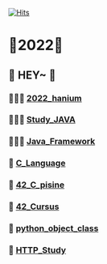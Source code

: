 [![Hits](https://hits.seeyoufarm.com/api/count/incr/badge.svg?url=https%3A%2F%2Fgithub.com%2Fejaee%2FStudy_JAVA&count_bg=%2379C83D&title_bg=%23555555&icon=&icon_color=%23E7E7E7&title=hits&edge_flat=false)](https://hits.seeyoufarm.com)

# 💛2022💛

## 👋 HEY~ 👋

### 👩🏻‍💻 [2022_hanium](https://github.com/Kang-SeoHyun/2022_hanium)
### 👩🏻‍💻 [Study_JAVA](https://github.com/Kang-SeoHyun/Study_JAVA)
### 👩🏻‍💻 [Java_Framework](https://github.com/Kang-SeoHyun/Java_Framework)
### 🎨 [C_Language](https://github.com/Kang-SeoHyun/C_Language)
### 🎨 [42_C_pisine](https://github.com/Kang-SeoHyun/42_C_pisine)
### 🎨 [42_Cursus](https://github.com/Kang-SeoHyun/42_Cursus)
### 🤖 [python_object_class](https://github.com/Kang-SeoHyun/python_object_class)
### 🎃 [HTTP_Study](https://github.com/Kang-SeoHyun/HTTP_Study)

<!--
C - 임베디드 하드웨어개발  
java - 대기업, 금융권, 국가기관, 웹  
     - 프레임 워크 : 스프링    
python - 스타트업, 인공지능 연구, 데이터 엔지니어
       - 프레임 워크: 플라스크(죽어감), D장고(묵직), fast api(요즘 추세)    
java script - 웹 프론트, 백  
            - 프레임 워크: 노드js(런타임환경), 네스트js
type script - 웹 풀스택, 웹개발 아니면 의미없음
            - 프레임 워크: 노드  
pyscrip - 파이썬버전 html 코딩
kotlin - 자바 대체 언어, 문법깔끔하고 자바랑 100프로 호환가능  
C++ - 게임, 인공지능 실무
-->
